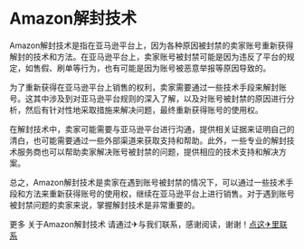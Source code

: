 # Amazon解封技术

Amazon解封技术是指在亚马逊平台上，因为各种原因被封禁的卖家账号重新获得解封的技术和方法。在亚马逊平台上，卖家账号被封禁可能是因为违反了平台的规定，如售假、刷单等行为，也有可能是因为账号被恶意举报等原因导致的。

为了重新获得在亚马逊平台上销售的权利，卖家需要通过一些技术手段来解封账号。这其中涉及到对亚马逊平台规则的深入了解，以及对账号被封禁的原因进行分析，然后有针对性地采取措施来解决问题，最终重新获得账号的使用权。

在解封技术中，卖家可能需要与亚马逊平台进行沟通，提供相关证据来证明自己的清白，也可能需要通过一些外部渠道来获取支持和帮助。此外，一些专业的解封技术服务商也可以帮助卖家解决账号被封禁的问题，提供相应的技术支持和解决方案。

总之，Amazon解封技术是卖家在遇到账号被封禁的情况下，可以通过一些技术手段和方法来重新获得账号的使用权，继续在亚马逊平台上进行销售。对于遇到账号被封禁问题的卖家来说，掌握解封技术是非常重要的。

更多 关于Amazon解封技术 请通过✈与我们联系，感谢阅读，谢谢！[点这✈里联系](https://abc.k02.cc)